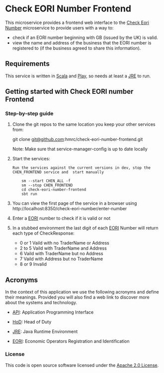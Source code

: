 Check EORI Number Frontend
===================

This microservice provides a frontend web interface to the [Check Eori Number](https://github.com/hmrc/check-eori-number) microservice to provide users with a way to:

* check if an EORI number beginning with GB (issued by the UK) is valid.
* view the name and address of the business that the EORI number is registered to (if the business agreed to share this information).

Requirements
------------

This service is written in [Scala] and [Play], so needs at least a [JRE] to run.

Getting started with Check EORI number Frontend
----------------------------------------

### Step-by-step guide


 1. Clone the git repos to the same location you keep your other services from:

    git clone git@github.com:hmrc/check-eori-number-frontend.git
    
    Note: Make sure that service-manager-config is up to date locally

 2. Start the services:
 
        Run the services against the current versions in dev, stop the CHEN_FRONTEND service and  start manually
        
            sm --start CHEN_ALL -f 
            sm --stop CHEN_FRONTEND
            cd check-eori-number-frontend
            sbt run

 3. You can view the first page of the service in a browser using http://localhost:8350/check-eori-number/enter-number
 
 4. Enter a [EORI] number to check if it is valid or not

 5. In a stubbed environment the last digit of each [EORI] Number will return each type of CheckResponse:
     * 0 or 1 Vaild with no TraderName or Address
     * 2 to 5 Vaild with TraderName and Address
     * 6      Vaild with TraderName but no Address
     * 7      Vaild with Address but no TraderName
     * 8 or 9 Invalid

Acronyms
---

In the context of this application we use the following acronyms and define their 
meanings. Provided you will also find a web link to discover more about the systems
and technology. 

* [API]: Application Programming Interface

* [HoD]: Head of Duty

* [JRE]: Java Runtime Environment

* [EORI]: Economic Operators Registration and Identification

### License

This code is open source software licensed under the [Apache 2.0 License]("http://www.apache.org/licenses/LICENSE-2.0.html").
    
[HoD]: http://webarchive.nationalarchives.gov.uk/+/http://www.hmrc.gov.uk/manuals/sam/samglossary/samgloss249.htm   
[API]: https://en.wikipedia.org/wiki/Application_programming_interface
[JRE]: http://www.oracle.com/technetwork/java/javase/overview/index.html
[EORI]: https://ec.europa.eu/taxation_customs/business/customs-procedures/general-overview/economic-operators-registration-identification-number-eori_en
[SCALA]: http://www.scala-lang.org/
[PLAY]: http://playframework.com/